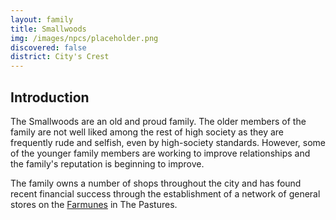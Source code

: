 ```yaml
---
layout: family
title: Smallwoods
img: /images/npcs/placeholder.png
discovered: false
district: City's Crest
---
```

## Introduction
The Smallwoods are an old and proud family. The older members of the family are not well liked among the rest of high society as they are frequently rude and selfish, even by high-society standards. However, some of the younger family members are working to improve relationships and the family's reputation is beginning to improve.

The family owns a number of shops throughout the city and has found recent financial success through the establishment of a network of general stores on the [Farmunes]({{site.baseurl}}/locations/the-pastures/#farmunes) in The Pastures.

